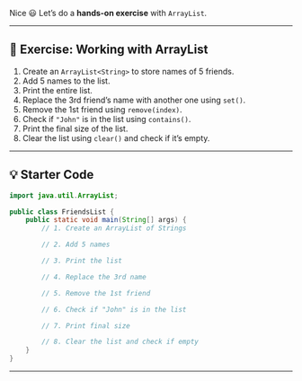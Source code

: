Nice 😃 Let’s do a **hands-on exercise** with `ArrayList`.

---

## 📝 Exercise: Working with ArrayList

1. Create an `ArrayList<String>` to store names of 5 friends.
2. Add 5 names to the list.
3. Print the entire list.
4. Replace the 3rd friend’s name with another one using `set()`.
5. Remove the 1st friend using `remove(index)`.
6. Check if `"John"` is in the list using `contains()`.
7. Print the final size of the list.
8. Clear the list using `clear()` and check if it’s empty.

---

## 💡 Starter Code

```java
import java.util.ArrayList;

public class FriendsList {
    public static void main(String[] args) {
        // 1. Create an ArrayList of Strings

        // 2. Add 5 names

        // 3. Print the list

        // 4. Replace the 3rd name

        // 5. Remove the 1st friend

        // 6. Check if "John" is in the list

        // 7. Print final size

        // 8. Clear the list and check if empty
    }
}
```

---

